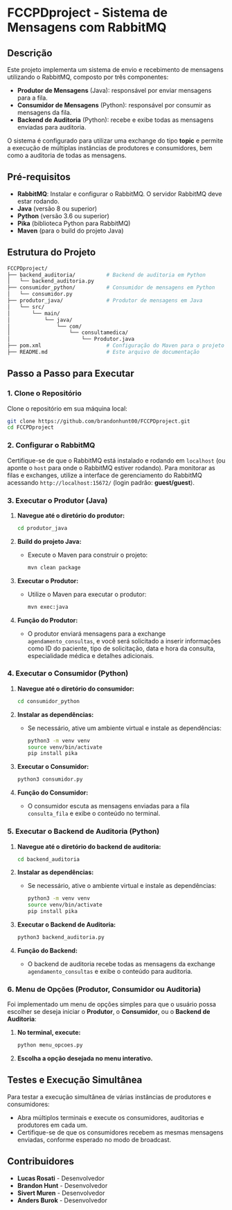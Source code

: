 
# FCCPDproject - Sistema de Mensagens com RabbitMQ

## Descrição

Este projeto implementa um sistema de envio e recebimento de mensagens utilizando o RabbitMQ, composto por três componentes:

- **Produtor de Mensagens** (Java): responsável por enviar mensagens para a fila.
- **Consumidor de Mensagens** (Python): responsável por consumir as mensagens da fila.
- **Backend de Auditoria** (Python): recebe e exibe todas as mensagens enviadas para auditoria.

O sistema é configurado para utilizar uma exchange do tipo **topic** e permite a execução de múltiplas instâncias de produtores e consumidores, bem como a auditoria de todas as mensagens.

## Pré-requisitos

- **RabbitMQ**: Instalar e configurar o RabbitMQ. O servidor RabbitMQ deve estar rodando.
- **Java** (versão 8 ou superior)
- **Python** (versão 3.6 ou superior)
- **Pika** (biblioteca Python para RabbitMQ)
- **Maven** (para o build do projeto Java)

## Estrutura do Projeto

```bash
FCCPDproject/
├── backend_auditoria/          # Backend de auditoria em Python
│   └── backend_auditoria.py
├── consumidor_python/          # Consumidor de mensagens em Python
│   └── consumidor.py
├── produtor_java/              # Produtor de mensagens em Java
│   └── src/
│       └── main/
│           └── java/
│               └── com/
│                   └── consultamedica/
│                       └── Produtor.java
├── pom.xml                     # Configuração do Maven para o projeto Java
├── README.md                   # Este arquivo de documentação
```

## Passo a Passo para Executar

### 1. Clone o Repositório

Clone o repositório em sua máquina local:

```bash
git clone https://github.com/brandonhunt00/FCCPDproject.git
cd FCCPDproject
```

### 2. Configurar o RabbitMQ

Certifique-se de que o RabbitMQ está instalado e rodando em `localhost` (ou aponte o `host` para onde o RabbitMQ estiver rodando). Para monitorar as filas e exchanges, utilize a interface de gerenciamento do RabbitMQ acessando `http://localhost:15672/` (login padrão: **guest/guest**).

### 3. Executar o Produtor (Java)

1. **Navegue até o diretório do produtor:**
   ```bash
   cd produtor_java
   ```

2. **Build do projeto Java:**
   - Execute o Maven para construir o projeto:
     ```bash
     mvn clean package
     ```

3. **Executar o Produtor:**
   - Utilize o Maven para executar o produtor:
     ```bash
     mvn exec:java
     ```

4. **Função do Produtor:**
   - O produtor enviará mensagens para a exchange `agendamento_consultas`, e você será solicitado a inserir informações como ID do paciente, tipo de solicitação, data e hora da consulta, especialidade médica e detalhes adicionais.

### 4. Executar o Consumidor (Python)

1. **Navegue até o diretório do consumidor:**
   ```bash
   cd consumidor_python
   ```

2. **Instalar as dependências:**
   - Se necessário, ative um ambiente virtual e instale as dependências:
     ```bash
     python3 -m venv venv
     source venv/bin/activate
     pip install pika
     ```

3. **Executar o Consumidor:**
   ```bash
   python3 consumidor.py
   ```

4. **Função do Consumidor:**
   - O consumidor escuta as mensagens enviadas para a fila `consulta_fila` e exibe o conteúdo no terminal.

### 5. Executar o Backend de Auditoria (Python)

1. **Navegue até o diretório do backend de auditoria:**
   ```bash
   cd backend_auditoria
   ```

2. **Instalar as dependências:**
   - Se necessário, ative o ambiente virtual e instale as dependências:
     ```bash
     python3 -m venv venv
     source venv/bin/activate
     pip install pika
     ```

3. **Executar o Backend de Auditoria:**
   ```bash
   python3 backend_auditoria.py
   ```

4. **Função do Backend:**
   - O backend de auditoria recebe todas as mensagens da exchange `agendamento_consultas` e exibe o conteúdo para auditoria.

### 6. Menu de Opções (Produtor, Consumidor ou Auditoria)

Foi implementado um menu de opções simples para que o usuário possa escolher se deseja iniciar o **Produtor**, o **Consumidor**, ou o **Backend de Auditoria**:

1. **No terminal, execute:**
   ```bash
   python menu_opcoes.py
   ```

2. **Escolha a opção desejada no menu interativo.**

## Testes e Execução Simultânea

Para testar a execução simultânea de várias instâncias de produtores e consumidores:

- Abra múltiplos terminais e execute os consumidores, auditorias e produtores em cada um.
- Certifique-se de que os consumidores recebem as mesmas mensagens enviadas, conforme esperado no modo de broadcast.

## Contribuidores

- **Lucas Rosati** - Desenvolvedor
- **Brandon Hunt** - Desenvolvedor
- **Sivert Muren** - Desenvolvedor
- **Anders Burok** - Desenvolvedor
